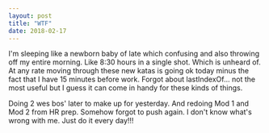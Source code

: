 ```yaml
---
layout: post
title: "WTF"
date: 2018-02-17
---
```


I'm sleeping like a newborn baby of late which confusing and also throwing off my entire morning. Like 8:30 hours in a single shot. Which is unheard of. At any rate moving through these new katas is going ok today minus the fact that I have 15 minutes before work. Forgot about lastIndexOf... not the most useful but I guess it can come in handy for these kinds of things.

Doing 2 wes bos' later to make up for yesterday. And redoing Mod 1 and Mod 2 from HR prep. Somehow forgot to push again. I don't know what's wrong with me. Just do it every day!!!
